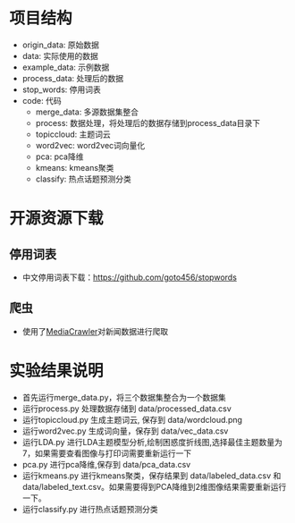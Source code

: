 # 项目结构

- origin_data: 原始数据
- data: 实际使用的数据
- example_data: 示例数据
- process_data: 处理后的数据
- stop_words: 停用词表
- code: 代码
    - merge_data: 多源数据集整合
    - process: 数据处理，将处理后的数据存储到process_data目录下
    - topiccloud: 主题词云
    - word2vec: word2vec词向量化
    - pca: pca降维
    - kmeans: kmeans聚类
    - classify: 热点话题预测分类

# 开源资源下载

## 停用词表

- 中文停用词表下载：https://github.com/goto456/stopwords

## 爬虫

- 使用了[MediaCrawler](https://github.com/NanmiCoder/MediaCrawler)对新闻数据进行爬取

# 实验结果说明

- 首先运行merge_data.py，将三个数据集整合为一个数据集
- 运行process.py 处理数据存储到 data/processed_data.csv
- 运行topiccloud.py 生成主题词云, 保存到 data/wordcloud.png
- 运行word2vec.py 生成词向量，保存到 data/vec_data.csv
- 运行LDA.py 进行LDA主题模型分析,绘制困惑度折线图,选择最佳主题数量为7，如果需要查看图像与打印词需要重新运行一下
- pca.py 进行pca降维,保存到 data/pca_data.csv
- 运行kmeans.py 进行kmeans聚类，保存结果到 data/labeled_data.csv 和 data/labeled_text.csv。如果需要得到PCA降维到2维图像结果需要重新运行一下。
- 运行classify.py 进行热点话题预测分类
